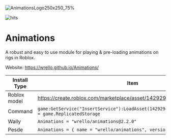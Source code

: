 ![AnimationsLogo250x250_75%](https://github.com/wrello/Animations/assets/89281328/39310186-2e21-4358-adea-10a5538f5426)

![hits](https://hits.aprilnea.com/hits?url=https://github.com/AprilNEA)

# Animations
A robust and easy to use module for playing & pre-loading animations on rigs in Roblox.

Website: https://wrello.github.io/Animations/ 

| Install Type | Item |
| ---          | --- |
| Roblox model | https://create.roblox.com/marketplace/asset/14292949504 |
| Command | `game:GetService("InsertService"):LoadAsset(14292949504).Animations.Parent = game.ReplicatedStorage` |
| Wally |  `Animations = "wrello/animations@2.2.0"` |
| Pesde | `Animations = { name = "wrello/animations", version = "^2.2.0" }` |
